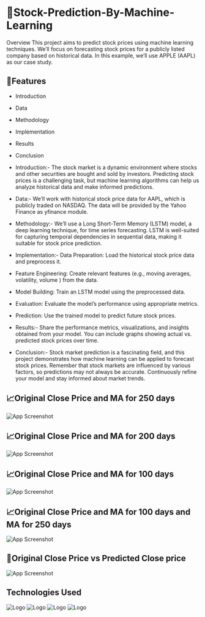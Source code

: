 



# 💾Stock-Prediction-By-Machine-Learning

Overview This project aims to predict stock prices using machine learning techniques. We’ll focus on forecasting stock prices for a publicly listed company based on historical data. In this example, we’ll use APPLE (AAPL) as our case study.


## 💾Features

- Introduction 
- Data 
- Methodology 
- Implementation 
- Results 
- Conclusion

- Introduction:- The stock market is a dynamic environment where stocks and other securities are bought and sold by investors. Predicting stock prices is a challenging task, but machine learning algorithms can help us analyze historical data and make informed predictions.

- Data:- We’ll work with historical stock price data for AAPL, which is publicly traded on NASDAQ. The data will be provided by the Yahoo Finance as yfinance module.

- Methodology:- We’ll use a Long Short-Term Memory (LSTM) model, a deep learning technique, for time series forecasting. LSTM is well-suited for capturing temporal dependencies in sequential data, making it suitable for stock price prediction.

- Implementation:- Data Preparation: Load the historical stock price data and preprocess it.
- Feature Engineering: Create relevant features (e.g., moving averages, volatility, volume ) from the data.
- Model Building: Train an LSTM model using the preprocessed data.
- Evaluation: Evaluate the model’s performance using appropriate metrics.
- Prediction: Use the trained model to predict future stock prices.
- Results:- Share the performance metrics, visualizations, and insights obtained from your model. You can include graphs showing actual vs. predicted stock prices over time.
- Conclusion:- Stock market prediction is a fascinating field, and this project demonstrates how machine learning can be applied to forecast stock prices. Remember that stock markets are influenced by various factors, so predictions may not always be accurate. Continuously refine your model and stay informed about market trends.

## 📈Original Close Price and MA for 250 days

![App Screenshot](https://drive.google.com/file/d/1I4DMRjexeoarTlGCAfALadgt0m9pqbRo/view?usp=drive_link)

## 📈Original Close Price and MA for 200 days

![App Screenshot](http://localhost:8501/media/c3baccf631234b1b46ab716784fc32eea4df843fc197f4c6c33cccd3.png)

## 📈Original Close Price and MA for 100 days

![App Screenshot](http://localhost:8501/media/c8dd51c9c460bdff0d6ae63a216007314457c3959be3e613b958d449.png)

## 📈Original Close Price and MA for 100 days and MA for 250 days

![App Screenshot](http://localhost:8501/media/5d1924c4711b541a2b51e2532f5f2cd5d94edbbf39db53ccb0114b06.png)

## 📖Original Close Price vs Predicted Close price

![App Screenshot](http://localhost:8501/media/cf1da00e7fb9c38712a695e48b1ee0bcc1270a928b161b1b6859c8bd.png)
## Technologies Used

![Logo](https://tse2.mm.bing.net/th?id=OIP.Rt-25GZlgC6HraIqb8CO9wHaCc&pid=Api&P=0&h=100) 
![Logo](https://pandas.pydata.org/static/img/pandas_white.svg)
![Logo](https://pypi.org/static/images/logo-small.8998e9d1.svg)
![Logo](https://scikit-learn.org/stable/_static/scikit-learn-logo-small.png)
